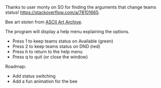 Thanks to user monty on SO for finding the arguments that change teams status! https://stackoverflow.com/a/78101665.   

Bee art stolen from [ASCII Art Archive](https://www.asciiart.eu/animals/insects/bees).  

The program will display a help menu explaining the options.  
- Press 1 to keep teams status on Available (green)
- Press 2 to keep teams status on DND (red)
- Press h to return to the help menu
- Press q to quit (or close the window)

Roadmap:
- Add status switching 
- Add a fun animation for the bee